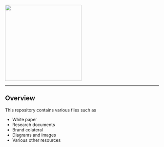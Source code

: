 [<img src="https://github.com/HonestInsurance/Resources/tree/master/branding/HIC_Logo_Vertical.png?raw=true" width="250">](https://www.honestinsurance.net)

-----------------------

## Overview

This repository contains various files such as
* White paper
* Research documents
* Brand colateral
* Diagrams and images
* Various other resources